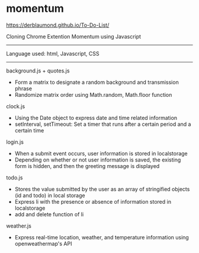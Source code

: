 # momentum

https://derblaumond.github.io/To-Do-List/

Cloning Chrome Extention Momentum using Javascript

--------------------------------------------------------

Language used: html, Javascript, CSS

--------------------------------------------------------

background.js + quotes.js
  - Form a matrix to designate a random background and transmission phrase
  - Randomize matrix order using Math.random, Math.floor function

clock.js
  - Using the Date object to express date and time related information
  - setInterval, setTimeout: Set a timer that runs after a certain period and a certain time

login.js
  - When a submit event occurs, user information is stored in localstorage
  - Depending on whether or not user information is saved, the existing form is hidden, and then the greeting message is displayed

todo.js
  - Stores the value submitted by the user as an array of stringified objects (id and todo) in local storage
  - Express li with the presence or absence of information stored in localstorage
  - add and delete function of li

weather.js
  - Express real-time location, weather, and temperature information using openweathermap's API
